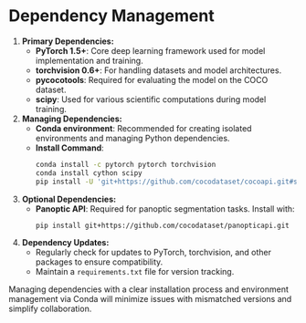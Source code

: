 # Dependency Management

1. **Primary Dependencies:**
   - **PyTorch 1.5+**: Core deep learning framework used for model implementation and training.
   - **torchvision 0.6+**: For handling datasets and model architectures.
   - **pycocotools**: Required for evaluating the model on the COCO dataset.
   - **scipy**: Used for various scientific computations during model training.
2. **Managing Dependencies:**
   - **Conda environment**: Recommended for creating isolated environments and managing Python dependencies.
   - **Install Command**: 
     ```bash
     conda install -c pytorch pytorch torchvision
     conda install cython scipy
     pip install -U 'git+https://github.com/cocodataset/cocoapi.git#subdirectory=PythonAPI'
     ```
3. **Optional Dependencies:**
   - **Panoptic API**: Required for panoptic segmentation tasks. Install with:
     ```bash
     pip install git+https://github.com/cocodataset/panopticapi.git
     ```
4. **Dependency Updates:**
   - Regularly check for updates to PyTorch, torchvision, and other packages to ensure compatibility.
   - Maintain a `requirements.txt` file for version tracking.

Managing dependencies with a clear installation process and environment management via Conda will minimize issues with mismatched versions and simplify collaboration.